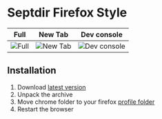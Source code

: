 # Septdir Firefox Style

Full | New Tab | Dev console
--- | --- | ---
 ![Full](https://septdir.ru/images/blog/39/1.jpg) | ![New Tab](https://septdir.ru/images/blog/39/2.jpg) | ![Dev console](https://septdir.ru/images/blog/39/3.jpg)
 
## Installation
1. Download [latest version](https://github.com/Septdir/firefox-style/releases)
2. Unpack the archive
3. Move chrome folder to your firefox [profile folder](http://kb.mozillazine.org/Profile_folder#Folders)
4. Restart the browser